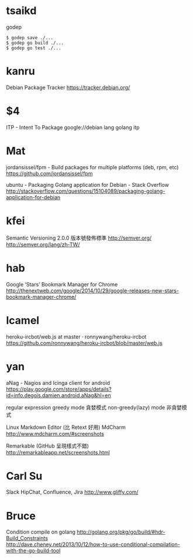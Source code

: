 


# tsaikd

godep


    $ godep save ./...
    $ godep go build ./...
    $ godep go test ./...


# kanru

Debian Package Tracker
<https://tracker.debian.org/>  

# $4

ITP - Intent To Package
google://debian lang golang itp

# Mat

jordansissel/fpm - Build packages for multiple platforms (deb, rpm, etc)
<https://github.com/jordansissel/fpm>  

ubuntu - Packaging Golang application for Debian - Stack Overflow
<http://stackoverflow.com/questions/15104089/packaging-golang-application-for-debian>  

# kfei

Semantic Versioning 2.0.0 版本號發佈標準
<http://semver.org/>  
<http://semver.org/lang/zh-TW/>  

# hab

Google ‘Stars’ Bookmark Manager for Chrome
<http://thenextweb.com/google/2014/10/29/google-releases-new-stars-bookmark-manager-chrome/>  

# lcamel

heroku-ircbot/web.js at master · ronnywang/heroku-ircbot
<https://github.com/ronnywang/heroku-ircbot/blob/master/web.js>  

# yan

aNag - Nagios and Icinga client for android
<https://play.google.com/store/apps/details?id=info.degois.damien.android.aNag&hl=en>  

regular expression
greedy mode 貪婪模式
non-greedy(lazy) mode 非貪婪模式

Linux Markdown Editor (比 Retext 好用)
MdCharm
<http://www.mdcharm.com/#screenshots>  

Remarkable (GitHub 呈現樣式不錯)
<http://remarkableapp.net/screenshots.html>  

# Carl Su

Slack
HipChat, Confluence, Jira
<http://www.gliffy.com/>  

# Bruce

Condition compile on golang
<http://golang.org/pkg/go/build/#hdr-Build_Constraints>  
<http://dave.cheney.net/2013/10/12/how-to-use-conditional-compilation-with-the-go-build-tool>  